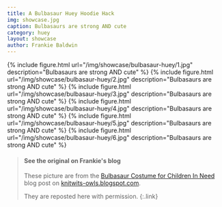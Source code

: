 ```yaml
---
title: A Bulbasaur Huey Hoodie Hack
img: showcase.jpg
caption: Bulbasaurs are strong AND cute
category: huey
layout: showcase
author: Frankie Baldwin
---
```

<div class="row">
<div class="col">
<div class="card-columns blog">
{% include figure.html url="/img/showcase/bulbasaur-huey/1.jpg" description="Bulbasaurs are strong AND cute" %}
{% include figure.html url="/img/showcase/bulbasaur-huey/2.jpg" description="Bulbasaurs are strong AND cute" %}
{% include figure.html url="/img/showcase/bulbasaur-huey/3.jpg" description="Bulbasaurs are strong AND cute" %}
{% include figure.html url="/img/showcase/bulbasaur-huey/4.jpg" description="Bulbasaurs are strong AND cute" %}
{% include figure.html url="/img/showcase/bulbasaur-huey/5.jpg" description="Bulbasaurs are strong AND cute" %}
{% include figure.html url="/img/showcase/bulbasaur-huey/6.jpg" description="Bulbasaurs are strong AND cute" %}
</div>
</div>
</div>

> #### See the original on Frankie's blog
> These picture are from the [Bulbasaur Costume for Children In Need](http://knitwits-owls.blogspot.be/2017/11/bulbasaur-costume-for-children-in-need.html) 
> blog post on [knitwits-owls.blogspot.com](http://knitwits-owls.blogspot.be).
>
> They are reposted here with permission.
{:.link}

